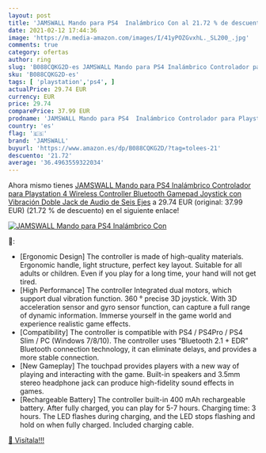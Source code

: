 ```yaml
---
layout: post
title: 'JAMSWALL Mando para PS4  Inalámbrico Con al 21.72 % de descuento'
date: 2021-02-12 17:44:36
image: 'https://m.media-amazon.com/images/I/41yPOZGvxhL._SL200_.jpg'
comments: true
category: ofertas
author: ring
slug: 'B088CQKG2D-es JAMSWALL Mando para PS4 Inalámbrico Controlador para...'
sku: 'B088CQKG2D-es'
tags: [ 'playstation','ps4', ]
actualPrice: 29.74 EUR
currency: EUR
price: 29.74
comparePrice: 37.99 EUR
prodname: 'JAMSWALL Mando para PS4  Inalámbrico Controlador para Playstation 4 Wireless Controller Bluetooth Gamepad Joystick con Vibración Doble Jack de Audio de Seis Ejes'
country: 'es'
flag: '🇪🇸'
brand: 'JAMSWALL'
buyurl: 'https://www.amazon.es/dp/B088CQKG2D/?tag=tolees-21'
descuento: '21.72'
average: '36.4963559322034'
---
```


Ahora mismo tienes [JAMSWALL Mando para PS4  Inalámbrico Controlador para Playstation 4 Wireless Controller Bluetooth Gamepad Joystick con Vibración Doble Jack de Audio de Seis Ejes](https://www.amazon.es/dp/B088CQKG2D/?tag=tolees-21) a 29.74 EUR (original: 37.99 EUR) (21.72 %  de descuento) en el siguiente enlace!

[![JAMSWALL Mando para PS4  Inalámbrico Con](https://m.media-amazon.com/images/I/41yPOZGvxhL._SL200_.jpg)](https://www.amazon.es/dp/B088CQKG2D/?tag=tolees-21)

🔎:

- [Ergonomic Design] The controller is made of high-quality materials. Ergonomic handle, light structure, perfect key layout. Suitable for all adults or children. Even if you play for a long time, your hand will not get tired.
- [High Performance] The controller Integrated dual motors, which support dual vibration function. 360 ° precise 3D joystick. With 3D acceleration sensor and gyro sensor function, can capture a full range of dynamic information. Immerse yourself in the game world and experience realistic game effects.
- [Compatibility] The controller is compatible with PS4 / PS4Pro / PS4 Slim / PC (Windows 7/8/10). The controller uses “Bluetooth 2.1 + EDR” Bluetooth connection technology, it can eliminate delays, and provides a more stable connection.
- [New Gameplay] The touchpad provides players with a new way of playing and interacting with the game. Built-in speakers and 3.5mm stereo headphone jack can produce high-fidelity sound effects in games.
- [Rechargeable Battery] The controller built-in 400 mAh rechargeable battery. After fully charged, you can play for 5-7 hours. Charging time: 3 hours. The LED flashes during charging, and the LED stops flashing and hold on when fully charged. Included charging cable.

[🛒 Visítala!!!](https://www.amazon.es/dp/B088CQKG2D/?tag=tolees-21)
